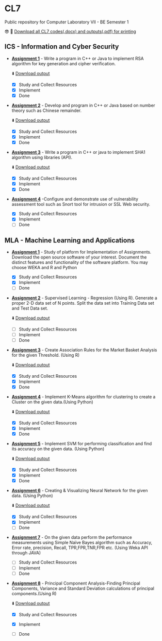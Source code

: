 # CL7
Public repository for Computer Laboratory VII - BE Semester 1

  :sunglasses: :metal: [Download all CL7 codes(.docx) and outputs(.pdf) for printing](https://drive.google.com/drive/folders/1_y3RzR-NKU970PsCeR3if-8k7aEtvp8U?usp=sharing)

## ICS - Information and Cyber Security 
- [**Assignment 1**](https://github.com/sujay-mahadik/CL7/tree/master/ICS/Assignment1) - Write a program in C++ or Java to implement RSA algorithm for key generation and cipher verification.

     :arrow_down: [Download output](https://drive.google.com/file/d/10RftPhCvIsYKm2Lm6ojvEFMJi2Ebdquq/view?usp=sharing)
     
    - [x] Study and Collect Resources
    - [x] Implement
    - [x] Done

- [**Assignment 2**](https://github.com/sujay-mahadik/CL7/tree/master/ICS/Assignment2) - Develop and program in C++ or Java based on number theory such as Chinese remainder.

    :arrow_down: [Download output](https://drive.google.com/file/d/1kypHun6TGGyDQbTznm6l5F8mwZ261Bng/view?usp=sharing)

    - [x] Study and Collect Resources
    - [x] Implement
    - [x] Done

- [**Assignment 3**](https://github.com/sujay-mahadik/CL7/tree/master/ICS/Assignment3) - Write a program in C++ or java to implement SHA1 algorithm using libraries (API).

    :arrow_down: [Download output](https://drive.google.com/file/d/1xDBowET_tCRW0LAvrLMj-v4CyQRzBNSh/view?usp=sharing)

    - [x] Study and Collect Resources
    - [x] Implement
    - [x] Done

- [**Assignment 4**](https://github.com/sujay-mahadik/CL7/blob/master/ICS/Assignment4/README.md) -Configure and demonstrate use of vulnerability assessment tool such as Snort tool for intrusion or SSL Web security.
    - [x] Study and Collect Resources
    - [x] Implement
    - [ ] Done

## MLA - Machine Learning and Applications 

- [**Assignment 1**](https://github.com/sujay-mahadik/CL7/tree/master/MLA/Assignment1) - Study of platform for Implementation of Assignments. Download the open source software of your interest. Document the distinct features and functionality of the software platform. You may choose WEKA and R and Python 
    - [x] Study and Collect Resources
    - [x] Implement
    - [ ] Done

- [**Assignment 2**](https://github.com/sujay-mahadik/CL7/tree/master/MLA/Assignment2) - Supervised Learning - Regression  (Using R). Generate a proper 2-D data set of N points. Split the data set into Training Data set and Test Data set.

    :arrow_down: [Download output](https://drive.google.com/file/d/1Xp_x4Bn9isFRJ9AUHtPunHGyFI_K7_b8/view?usp=sharing)

    - [ ] Study and Collect Resources
    - [ ] Implement
    - [ ] Done

- [**Assignment 3**](https://github.com/sujay-mahadik/CL7/tree/master/MLA/Assignment3) - Create Association Rules for the Market Basket Analysis for the given Threshold. (Using R)

     :arrow_down: [Download output](https://drive.google.com/file/d/1xvDIbXWIKBDLuwGL7-tncQfnLpB9j_B-/view?usp=sharing)

    - [x] Study and Collect Resources
    - [x] Implement
    - [x] Done

- [**Assignment 4**](https://github.com/sujay-mahadik/CL7/tree/master/MLA/Assignment4) - Implement K-Means algorithm for clustering to create a Cluster on the given data.(Using Python)

     :arrow_down: [Download output](https://drive.google.com/file/d/1cfgjihxoj1FYJjdUNiTkjzieC3u61Nyu/view?usp=sharing)

    - [x] Study and Collect Resources
    - [x] Implement
    - [x] Done

- [**Assignment 5**](https://github.com/sujay-mahadik/CL7/tree/master/MLA/Assignment5) - Implement SVM for performing classification and find its accuracy on the given data. (Using Python)

     :arrow_down: [Download output](https://drive.google.com/file/d/1WAgXt_nv1sS3V1C1KyZg3jeEOJUgoDBR/view?usp=sharing)

    - [x] Study and Collect Resources
    - [x] Implement
    - [x] Done

- [**Assignment 6**](https://github.com/sujay-mahadik/CL7/tree/master/MLA/Assignment6) - Creating & Visualizing Neural Network for the given data. (Using Python)

     :arrow_down: [Download output](https://drive.google.com/file/d/12f7-kRmtAPzFR0sUYTm4JGgr8_WlWF1h/view?usp=sharing)

    - [x] Study and Collect Resources
    - [x] Implement
    - [ ] Done

- [**Assignment 7**](https://github.com/sujay-mahadik/CL7/tree/master/MLA/Assignment7) -  On the given data perform the performance measurements using Simple Naïve Bayes algorithm such as Accuracy, Error rate, precision, Recall, TPR,FPR,TNR,FPR etc. (Using Weka API through JAVA)
    - [ ] Study and Collect Resources
    - [ ] Implement
    - [ ] Done

- [**Assignment 8**](https://github.com/sujay-mahadik/CL7/tree/master/MLA/Assignment8) - Principal Component Analysis-Finding Principal Components, Variance and Standard Deviation calculations of principal components.(Using R)

     :arrow_down: [Download output](https://drive.google.com/file/d/1EUeFcQ2t92vzF0M53LuUomUPAoWe0Aay/view?usp=sharing)

    - [x] Study and Collect Resources
    - [x] Implement
    - [ ] Done
    